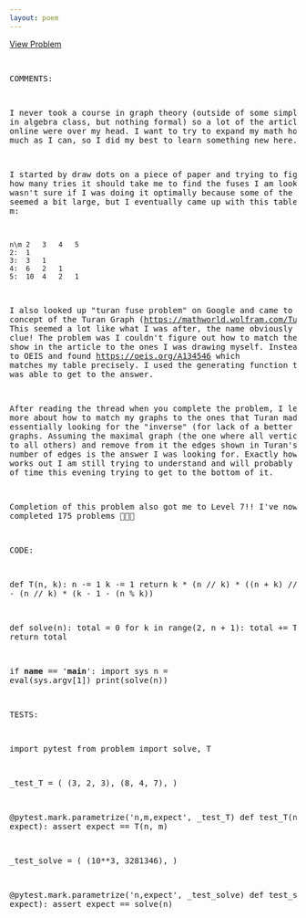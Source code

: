 ```yaml
---
layout: poem
---
```



<html><head><title>Euler - Problem 713</title>
<p><a href="http://projecteuler.net/problem=713" target="_blank">View Problem</a></p>
<pre>

COMMENTS:

I never took a course in graph theory (outside of some simple things in algebra
class, but nothing formal) so a lot of the articles I read online were over my
head.  I want to try to expand my math horizons as much as I can, so I did my
best to learn something new here.

I started by draw dots on a piece of paper and trying to figure out how many
tries it should take me to find the fuses I am looking for.  I wasn't sure if I
was doing it optimally because some of the numbers seemed a bit large, but I
eventually came up with this table for n and m:

    n\m 2   3   4   5
    2:  1
    3:  3   1
    4:  6   2   1
    5:  10  4   2   1

I also looked up "turan fuse problem" on Google and came to the concept of the
Turan Graph (https://mathworld.wolfram.com/TuranGraph.html).  This seemed a lot
like what I was after, the name obviously being a clue!  The problem was I
couldn't figure out how to match the graphs they show in the article to the
ones I was drawing myself.  Instead I turned to OEIS and found
https://oeis.org/A134546 which matches my table precisely.  I used the
generating function they gave and was able to get to the answer.

After reading the thread when you complete the problem, I learned more about
how to match my graphs to the ones that Turan made.  I was essentially looking
for the "inverse" (for lack of a better word) of his graphs.  Assuming the
maximal graph (the one where all vertices connect to all others) and remove
from it the edges shown in Turan's graph.  This number of edges is the answer I
was looking for.  Exactly how the math works out I am still trying to
understand and will probably spend a bit of time this evening trying to get to
the bottom of it.

Completion of this problem also got me to Level 7!!  I've now completed 175
problems 🎉🥳🎊


CODE:

def T(n, k):
    n -= 1
    k -= 1
    return k * (n // k) * ((n + k) // k) // 2 - (n // k) * (k - 1 - (n % k))

def solve(n):
    total = 0
    for k in range(2, n + 1):
        total += T(n, k)
    return total

if __name__ == '__main__':
    import sys
    n = eval(sys.argv[1])
    print(solve(n))


TESTS:

import pytest
from problem import solve, T

_test_T = (
        (3, 2, 3),
        (8, 4, 7),
)

@pytest.mark.parametrize('n,m,expect', _test_T)
def test_T(n, m, expect):
    assert expect == T(n, m)

_test_solve = (
        (10**3, 3281346),
)

@pytest.mark.parametrize('n,expect', _test_solve)
def test_solve(n, expect):
    assert expect == solve(n)

</pre></body></html>
